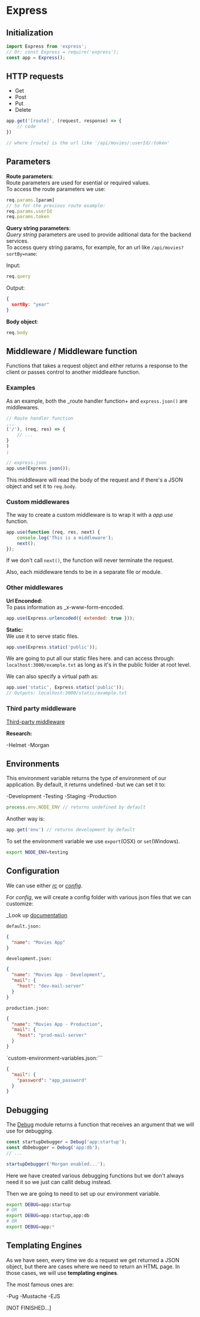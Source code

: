 # Express

## Initialization

```javascript
import Express from 'express';
// Or: const Express = require('express');
const app = Express();
```

## HTTP requests

- Get
- Post
- Put
- Delete

```javascript
app.get('[route]', (request, response) => {
    // code
})

// where [route] is the url like '/api/movies/:userId/:token'
```

## Parameters

**Route parameters**:  
Route parameters are used for esential or required values.  
To access the route parameters we use:

```javascript
req.params.[param]
// So for the previous route example:
req.params.userId
req.params.token
```

**Query string parameters**:  
*Query string* parameters are used to provide aditional data for the backend services.  
To access query string params, for example, for an url like `/api/movies?sortBy=name`:

Input:

```javascript
req.query
```

Output:

```json
{
  sortBy: "year"
}
```

**Body object**:

```javascript
req.body
```

## Middleware / Middleware function

Functions that takes a request object and either returns a response to the client or passes control to another middleare
function.

### Examples

As an example, both the _route handler function+ and `express.json()` are middlewares.

```javascript
// Route handler function  
...
('/'), (req, res) => {
    // ...
}
)
;

// express.json
app.use(Express.json());
```

This middleware will read the body of the request and if there's a JSON object and set it to `req.body`.

### Custom middlewares

The way to create a custom middleware is to wrap it with a _app.use_ function.

```javascript
app.use(function (req, res, next) {
    console.log('This is a middleware');
    next();
});
```

If we don't call `next()`, the function will never terminate the request.

Also, each middleware tends to be in a separate file or module.

### Other middlewares

**Url Enconded:**  
To pass information as _x-www-form-encoded.

```javascript
app.use(Express.urlencoded({ extended: true }));
```

**Static:**  
We use it to serve static files.

```js
app.use(Express.static('public'));
```

We are going to put all our static files here. and can access through:
`localhost:3000/example.txt` as long as it's in the public folder at root level.

We can also specify a virtual path as:

```javascript
app.use('static', Express.static('public'));
// Outputs: localhost:3000/static/example.txt
```

### Third party middleware

[Third-party middleware](https://expressjs.com/en/resources/middleware.html})

**Research:**

-Helmet -Morgan

## Environments

This environment variable returns the type of environment of our application. By default, it returns undefined -but we
can set it to:

-Development -Testing -Staging -Production

```javascript
process.env.NODE_ENV // returns undefined by default
```

Another way is:

```javascript
app.get('env') // returns development by default
```

To set the environment variable we use `export`(OSX) or `set`(Windows).

```bash
export NODE_ENV=testing
```

## Configuration

We can use either [_rc_](https://www.npmjs.com/package/rc) or [_config_](https://www.npmjs.com/package/config).

For _config_, we will create a config folder with various json files that we can customize:

_Look up [documentation]()

`default.json:`

```json
{
  "name": "Movies App"
}

```

`development.json:`

```json
{
  "name": "Movies App - Development",
  "mail": {
    "host": "dev-mail-server"
  }
}
```

`production.json:`

```json
{
  "name": "Movies App - Production",
  "mail": {
    "host": "prod-mail-server"
  }
}
```

`custom-environment-variables.json:```

```json
{
  "mail": {
    "password": "app_password"
  }
}
```

## Debugging

The [Debug](https://www.npmjs.com/package/debug) module returns a function that receives an argument that we will use
for debugging.

```javascript
const startupDebugger = Debug('app:startup');
const dbDebugger = Debug('app:db');
// ...

startupDebugger('Morgan enabled...');
```

Here we have created various debugging functions but we don't always need it so we just can callit debug instead.

Then we are going to need to set up our environment variable.

```bash
export DEBUG=app:startup
# OR
export DEBUG=app:startup,app:db
# OR
export DEBUG=app:*
```

## Templating Engines

As we have seen, every time we do a request we get returned a JSON object, but there are cases where we need to return
an HTML page. In those cases, we will use **templating engines**.

The most famous ones are:

-Pug -Mustache -EJS

[NOT FINISHED...]
